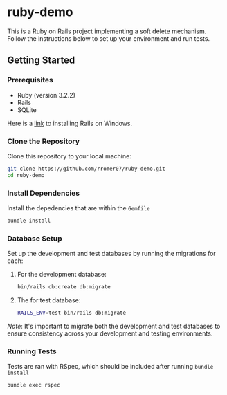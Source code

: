 # ruby-demo

This is a Ruby on Rails project implementing a soft delete mechanism. Follow the instructions below to set up your environment and run tests.


## Getting Started

### Prerequisites
- Ruby (version 3.2.2)
- Rails 
- SQLite

Here is a [link](https://github.com/railsinstaller/railsinstaller-windows/releases/tag/v4.1.0) to installing Rails on Windows. 

### Clone the Repository
Clone this repository to your local machine:

```bash
git clone https://github.com/rromer07/ruby-demo.git
cd ruby-demo
```

### Install Dependencies
Install the depedencies that are within the `Gemfile`
```bash
bundle install 
```

### Database Setup
Set up the development and test databases by running the migrations for each:
1. For the development database:
    ```bash
    bin/rails db:create db:migrate
    ```
2. The for test database:
    ```bash
    RAILS_ENV=test bin/rails db:migrate
    ```
*Note*: It's important to migrate both the development and test databases to ensure consistency across your development and testing environments.
### Running Tests
Tests are ran with RSpec, which should be included after running `bundle install`
```bash
bundle exec rspec
```
